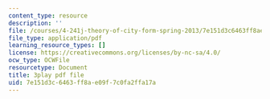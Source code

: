 ```yaml
---
content_type: resource
description: ''
file: /courses/4-241j-theory-of-city-form-spring-2013/7e151d3c6463ff8ae09f7c0fa2ffa17a_SEu8X7AfllU.pdf
file_type: application/pdf
learning_resource_types: []
license: https://creativecommons.org/licenses/by-nc-sa/4.0/
ocw_type: OCWFile
resourcetype: Document
title: 3play pdf file
uid: 7e151d3c-6463-ff8a-e09f-7c0fa2ffa17a
---
```

